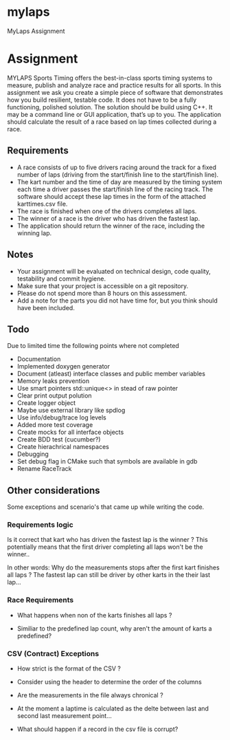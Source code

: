 # mylaps
MyLaps Assignment

# Assignment
MYLAPS Sports Timing offers the best-in-class sports timing systems to measure, publish and analyze race and practice results for all sports. In this assignment we ask you create a simple piece of software that demonstrates how you build resilient, testable code. It does not have to be a fully functioning, polished solution.
The solution should be build using C++. It may be a command line or GUI application, that’s up to you.
The application should calculate the result of a race based on lap times collected during a race.

## Requirements
* A race consists of up to five drivers racing around the track for a fixed number of laps (driving from the start/finish line to the start/finish line).
* The kart number and the time of day are measured by the timing system each time a driver passes the start/finish line of the racing track. The software should accept these lap times in the form of the attached karttimes.csv file.
* The race is finished when one of the drivers completes all laps.
* The winner of a race is the driver who has driven the fastest lap.
* The application should return the winner of the race, including the winning lap.

## Notes
* Your assignment will be evaluated on technical design, code quality, testability and commit hygiene.
* Make sure that your project is accessible on a git repository.
* Please do not spend more than 8 hours on this assessment.
* Add a note for the parts you did not have time for, but you think should have been
included.

## Todo
Due to limited time the following points where not completed
* Documentation
 * Implemented doxygen generator
 * Document (atleast) interface classes and public member variables
* Memory leaks prevention
 * Use smart pointers std::unique<> in stead of raw pointer
* Clear print output polution
 * Create logger object
 * Maybe use external library like spdlog
 * Use info/debug/trace log levels
* Added more test coverage
 * Create mocks for all interface objects
 * Create BDD test (cucumber?)
* Create hierachrical namespaces
* Debugging
 * Set debug flag in CMake such that symbols are available in gdb
* Rename RaceTrack

## Other considerations
Some exceptions and scenario's that came up while writing the code.

### Requirements logic
Is it correct that kart who has driven the fastest lap is the winner ?
This potentially means that the first driver completing all laps won't be the winner..

In other words:
Why do the measurements stops after the first kart finishes all laps ?
The fastest lap can still be driver by other karts in the their last lap...

### Race Requirements
* What happens when non of the karts finishes all laps ?

* Similiar to the predefined lap count, why aren't the amount of karts a predefined?

###  CSV (Contract) Exceptions
* How strict is the format of the CSV ?
 * Consider using the header to determine the order of the columns

* Are the measurements in the file always chronical ?
 * At the moment a laptime is calculated as the delte between last and second last measurement point...

* What should happen if a record in the csv file is corrupt?
